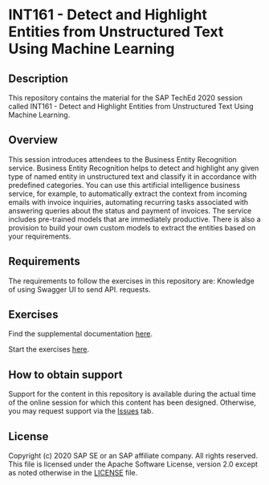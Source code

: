 # INT161 - Detect and Highlight Entities from Unstructured Text Using Machine Learning

## Description

This repository contains the material for the SAP TechEd 2020 session called INT161 - Detect and Highlight Entities from Unstructured Text Using Machine Learning.  

## Overview

This session introduces attendees to the Business Entity Recognition service. Business Entity Recognition helps to detect and highlight any given type of named entity in unstructured text and classify it in accordance with predefined categories. You can use this artificial intelligence business service, for example, to automatically extract the context from incoming emails with invoice inquiries, automating recurring tasks associated with answering queries about the status and payment of invoices.
The service includes pre-trained models that are immediately productive. There is also a provision to build your own custom models to extract the entities based on your requirements.

## Requirements

The requirements to follow the exercises in this repository are: Knowledge of using Swagger UI to send API. requests.

## Exercises

Find the supplemental documentation [here](https://github.com/SAP-samples/teched2020-INT161/blob/master/INT161_Presentation.pdf).

Start the exercises [here](https://github.com/SAP-samples/teched2020-INT161/blob/master/exercises/INT161_Workshop%20Material.pdf).

## How to obtain support

Support for the content in this repository is available during the actual time of the online session for which this content has been designed. Otherwise, you may request support via the [Issues](../../issues) tab.

## License
Copyright (c) 2020 SAP SE or an SAP affiliate company. All rights reserved. This file is licensed under the Apache Software License, version 2.0 except as noted otherwise in the [LICENSE](LICENSES/Apache-2.0.txt) file.

